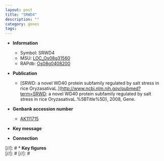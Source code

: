 ```yaml
---
layout: post
title: "SRWD4"
description: ""
category: genes
tags: 
---
```


* **Information**  
    + Symbol: SRWD4  
    + MSU: [LOC_Os08g31560](http://rice.plantbiology.msu.edu/cgi-bin/ORF_infopage.cgi?orf=LOC_Os08g31560)  
    + RAPdb: [Os08g0408200](http://rapdb.dna.affrc.go.jp/viewer/gbrowse_details/irgsp1?name=Os08g0408200)  

* **Publication**  
    + [SRWD: a novel WD40 protein subfamily regulated by salt stress in rice OryzasativaL.](http://www.ncbi.nlm.nih.gov/pubmed?term=SRWD: a novel WD40 protein subfamily regulated by salt stress in rice OryzasativaL.%5BTitle%5D), 2008, Gene.

* **Genbank accession number**  
    + [AK111715](http://www.ncbi.nlm.nih.gov/nuccore/AK111715)

* **Key message**  

* **Connection**  

[//]: # * **Key figures**  
[//]: # 
[//]: # 
